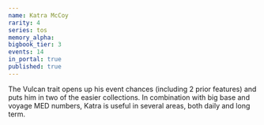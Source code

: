 ```yaml
---
name: Katra McCoy
rarity: 4
series: tos
memory_alpha:
bigbook_tier: 3
events: 14
in_portal: true
published: true
---
```


The Vulcan trait opens up his event chances (including 2 prior features) and puts him in two of the easier collections. In combination with big base and voyage MED numbers, Katra is useful in several areas, both daily and long term.
